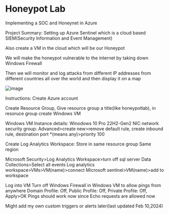 # Honeypot Lab
Implementing a SOC and Honeynet in Azure 

Project Summary:
Setting up Azure Sentinel which is a cloud based SIEM(Security Information and Event Management)

Also create a VM in the cloud which will be our Honeypot

We will make the honeypot vulnerable to the internet by taking down Windows Firewall

Then we will monitor and log attacks from different IP addresses from different countries all over the world and then display it on a map

![image](https://github.com/cenkcafer/honeypotlab/assets/61919465/89c476b6-0389-4b6f-9150-424563a226de)

Instructions:
Create Azure account

Create Resource Group, Give resource group a title(like honeypotlab), in resoruce group create Windows VM

Windows VM Instance details:
Winodows 10 Pro 22H2-Gen2
NIC network security group: Advanced>create new>remove default rule, create inbound rule, destination port *(means any)>priority 100

Create Log Analytics Workspace:
Store in same resource group 
Same region

Microsoft Security>Log Analytics Workspace>turn off sql server
Data Collections>Select all events
Log analytics workspace>VMs>VM(name)>connect
Microsoft sentinel>VM(name)>add to workspace

Log into VM
Turn off Windows Firewall in Windows VM to allow pings from anywhere
Domain Profile: Off, Public Profile: Off, Private Profile: Off, Apply>OK
Pings should work now since Echo requests are allowed now

Might add my own custom triggers or alerts later(last updated Feb 10,2024)
